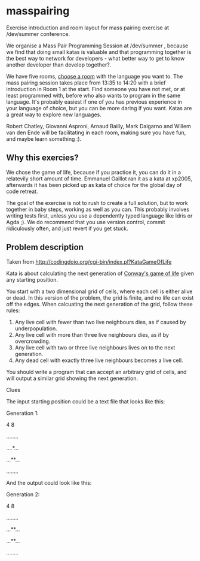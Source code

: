 masspairing
===========
Exercise introduction and room layout for mass pairing exercise at
/dev/summer conference.

We organise a Mass Pair Programming Session at /dev/summer , because we
find that doing small katas is valuable and that programming together is
the best way to network for developers - what better way to get to know
another developer than develop together?. 

We have five rooms, [choose a room](languages-rooms.md) with the
language you want to. The mass pairing session takes place from 13:35 to
14:20 with a brief introduction in Room 1 at the start. Find someone you
have not met, or at least programmed with, before who also wants to
program in the same language. It's probably easiest if one of you has
previous experience in your language of choice, but you can be more
daring if you want. Katas are a great way to explore new languages.

Robert Chatley, Giovanni Asproni, Arnaud Bailly, Mark Dalgarno and
Willem van den Ende will be facilitating in each room, making sure you
have fun, and maybe learn something :).

## Why this exercies?
We chose the game of life, because if you practice it, you can do it in
a relatevily short amount of time. Emmanuel Gaillot ran it as a kata at
xp2005, afterwards it has been picked up as kata of choice for the
global day of code retreat. 

The goal of the exercise is not to rush to create a full solution, but
to work together in baby steps, working as well as you can. This
probably involves writing tests first, unless you use a dependently
typed language like Idris or Agda ;). We do recommend that you use
version control, commit ridiculously often, and just revert if you get stuck.

## Problem description
Taken from http://codingdojo.org/cgi-bin/index.pl?KataGameOfLife

Kata is about calculating the next generation of [Conway's game of
life](http://en.wikipedia.org/wiki/Conway%27s_Game_of_Life) given any starting position.

You start with a two dimensional grid of cells, where each cell is
either alive or dead. In this version of the problem, the grid is
finite, and no life can exist off the edges. When calcuating the next
generation of the grid, follow these rules:

1. Any live cell with fewer than two live neighbours dies, as if
      caused by underpopulation.
2. Any live cell with more than three live neighbours dies, as if by
      overcrowding.
3. Any live cell with two or three live neighbours lives on to the
      next generation.
4. Any dead cell with exactly three live neighbours becomes a live
      cell.

You should write a program that can accept an arbitrary grid of cells,
and will output a similar grid showing the next generation.

Clues

The input starting position could be a text file that looks like this:

Generation 1:

4 8

........

....*...

...**...

........

And the output could look like this:

Generation 2:

4 8

........

...**...

...**...

........

